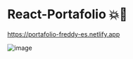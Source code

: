 # React-Portafolio 💥💫
https://portafolio-freddy-es.netlify.app

![image](https://user-images.githubusercontent.com/60240116/107090688-34166300-67c6-11eb-8ecf-e039fc8857e8.png)
